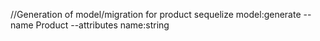 //Generation of model/migration for product
sequelize model:generate --name Product --attributes name:string





